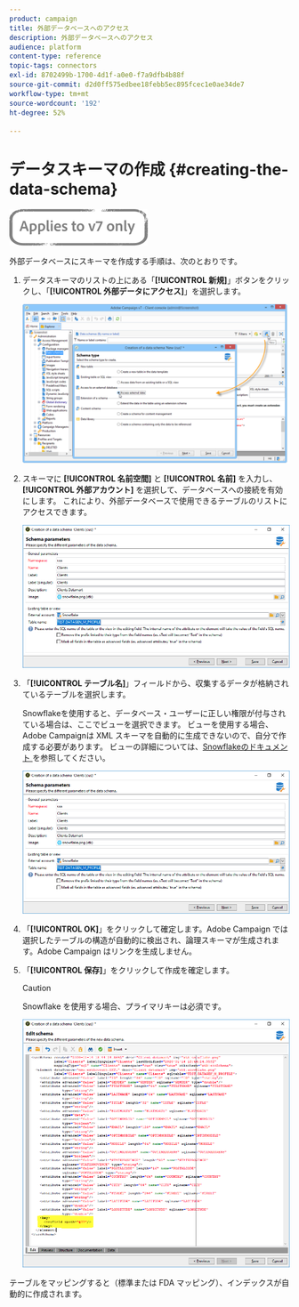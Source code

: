 ```yaml
---
product: campaign
title: 外部データベースへのアクセス
description: 外部データベースへのアクセス
audience: platform
content-type: reference
topic-tags: connectors
exl-id: 8702499b-1700-4d1f-a0e0-f7a9dfb4b88f
source-git-commit: d2d0ff575edbee18febb5ec895fcec1e0ae34de7
workflow-type: tm+mt
source-wordcount: '192'
ht-degree: 52%

---
```


# データスキーマの作成 {#creating-the-data-schema}

![](../../assets/v7-only.svg)

外部データベースにスキーマを作成する手順は、次のとおりです。

1. データスキーマのリストの上にある「**[!UICONTROL 新規]**」ボタンをクリックし、「**[!UICONTROL 外部データにアクセス]**」を選択します。

   ![](assets/wf_new_schema_fda.png)

1. スキーマに **[!UICONTROL 名前空間]** と **[!UICONTROL 名前]** を入力し、**[!UICONTROL 外部アカウント]** を選択して、データベースへの接続を有効にします。 これにより、外部データベースで使用できるテーブルのリストにアクセスできます。

   ![](assets/wf_new_schema_select_table_fda.png)

1. 「**[!UICONTROL テーブル名]**」フィールドから、収集するデータが格納されているテーブルを選択します。

   Snowflakeを使用すると、データベース・ユーザーに正しい権限が付与されている場合は、ここでビューを選択できます。 ビューを使用する場合、Adobe Campaignは XML スキーマを自動的に生成できないので、自分で作成する必要があります。 ビューの詳細については、[Snowflakeのドキュメント ](https://docs.snowflake.com/en/user-guide/views-introduction.html) を参照してください。

   ![](assets/wf_new_schema_select_table_fda.png)

1. 「**[!UICONTROL OK]**」をクリックして確定します。Adobe Campaign では選択したテーブルの構造が自動的に検出され、論理スキーマが生成されます。Adobe Campaign はリンクを生成しません。

1. 「**[!UICONTROL 保存]**」をクリックして作成を確定します。

   >[!CAUTION]
   >
   >Snowflake を使用する場合、プライマリキーは必須です。

   ![](assets/wf_new_schema_generate_fda.png)

テーブルをマッピングすると（標準または FDA マッピング）、インデックスが自動的に作成されます。
